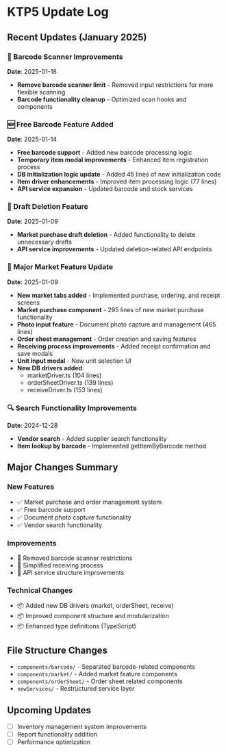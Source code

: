 # KTP5 Update Log

## Recent Updates (January 2025)

### 🔧 Barcode Scanner Improvements

**Date**: 2025-01-18

- **Remove barcode scanner limit** - Removed input restrictions for more flexible scanning
- **Barcode functionality cleanup** - Optimized scan hooks and components

### 🆕 Free Barcode Feature Added

**Date**: 2025-01-14

- **Free barcode support** - Added new barcode processing logic
- **Temporary item modal improvements** - Enhanced item registration process
- **DB initialization logic update** - Added 45 lines of new initialization code
- **Item driver enhancements** - Improved item processing logic (77 lines)
- **API service expansion** - Updated barcode and stock services

### 📝 Draft Deletion Feature

**Date**: 2025-01-09

- **Market purchase draft deletion** - Added functionality to delete unnecessary drafts
- **API service improvements** - Updated deletion-related API endpoints

### 🛒 Major Market Feature Update

**Date**: 2025-01-09

- **New market tabs added** - Implemented purchase, ordering, and receipt screens
- **Market purchase component** - 295 lines of new market purchase functionality
- **Photo input feature** - Document photo capture and management (465 lines)
- **Order sheet management** - Order creation and saving features
- **Receiving process improvements** - Added receipt confirmation and save modals
- **Unit input modal** - New unit selection UI
- **New DB drivers added**:
  - marketDriver.ts (104 lines)
  - orderSheetDriver.ts (139 lines)
  - receiveDriver.ts (153 lines)

### 🔍 Search Functionality Improvements

**Date**: 2024-12-28

- **Vendor search** - Added supplier search functionality
- **Item lookup by barcode** - Implemented getItemByBarcode method

## Major Changes Summary

### New Features

- ✅ Market purchase and order management system
- ✅ Free barcode support
- ✅ Document photo capture functionality
- ✅ Vendor search functionality

### Improvements

- 🔧 Removed barcode scanner restrictions
- 🔧 Simplified receiving process
- 🔧 API service structure improvements

### Technical Changes

- 📦 Added new DB drivers (market, orderSheet, receive)
- 📦 Improved component structure and modularization
- 📦 Enhanced type definitions (TypeScript)

## File Structure Changes

- `components/barcode/` - Separated barcode-related components
- `components/market/` - Added market feature components
- `components/orderSheet/` - Order sheet related components
- `newServices/` - Restructured service layer

## Upcoming Updates

- [ ] Inventory management system improvements
- [ ] Report functionality addition
- [ ] Performance optimization
